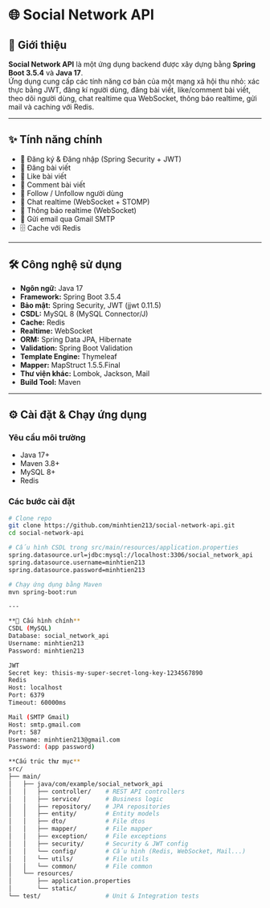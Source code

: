 # 🌐 Social Network API

## 📌 Giới thiệu
**Social Network API** là một ứng dụng backend được xây dựng bằng **Spring Boot 3.5.4** và **Java 17**.  
Ứng dụng cung cấp các tính năng cơ bản của một mạng xã hội thu nhỏ: xác thực bằng JWT, đăng kí người dùng, đăng bài viết, like/comment bài viết,
theo dõi người dùng, chat realtime qua WebSocket, thông báo realtime, gửi mail và caching với Redis.  

---

## ✨ Tính năng chính
- 🔑 Đăng ký & Đăng nhập (Spring Security + JWT)
- 💬 Đăng bài viết
- 💬 Like bài viết
- 💬 Comment bài viết
- 👥 Follow / Unfollow người dùng  
- 💬 Chat realtime (WebSocket + STOMP)  
- 🔔 Thông báo realtime (WebSocket)
- 📧 Gửi email qua Gmail SMTP  
- 🗄️ Cache với Redis
  
---

## 🛠️ Công nghệ sử dụng
- **Ngôn ngữ:** Java 17  
- **Framework:** Spring Boot 3.5.4  
- **Bảo mật:** Spring Security, JWT (jjwt 0.11.5)  
- **CSDL:** MySQL 8 (MySQL Connector/J)  
- **Cache:** Redis  
- **Realtime:** WebSocket  
- **ORM:** Spring Data JPA, Hibernate  
- **Validation:** Spring Boot Validation  
- **Template Engine:** Thymeleaf  
- **Mapper:** MapStruct 1.5.5.Final  
- **Thư viện khác:** Lombok, Jackson, Mail  
- **Build Tool:** Maven  

---

## ⚙️ Cài đặt & Chạy ứng dụng

### Yêu cầu môi trường
- Java 17+  
- Maven 3.8+  
- MySQL 8+  
- Redis  

### Các bước cài đặt
```bash
# Clone repo
git clone https://github.com/minhtien213/social-network-api.git
cd social-network-api

# Cấu hình CSDL trong src/main/resources/application.properties
spring.datasource.url=jdbc:mysql://localhost:3306/social_network_api
spring.datasource.username=minhtien213
spring.datasource.password=minhtien213

# Chạy ứng dụng bằng Maven
mvn spring-boot:run

---

**📖 Cấu hình chính**
CSDL (MySQL)
Database: social_network_api
Username: minhtien213
Password: minhtien213

JWT
Secret key: thisis-my-super-secret-long-key-1234567890
Redis
Host: localhost
Port: 6379
Timeout: 60000ms

Mail (SMTP Gmail)
Host: smtp.gmail.com
Port: 587
Username: minhtien213@gmail.com
Password: (app password)

**Cấu trúc thư mục**
src/
├── main/
│   ├── java/com/example/social_network_api
│   │   ├── controller/    # REST API controllers
│   │   ├── service/       # Business logic
│   │   ├── repository/    # JPA repositories
│   │   ├── entity/        # Entity models
│   │   ├── dto/           # File dtos
│   │   ├── mapper/        # File mapper
│   │   ├── exception/     # File exceptions
│   │   ├── security/      # Security & JWT config
│   │   └── config/        # Cấu hình (Redis, WebSocket, Mail...)
│   │   └── utils/         # File utils
│   │   └── common/        # File common
│   └── resources/
│       ├── application.properties
│       └── static/
└── test/                  # Unit & Integration tests
